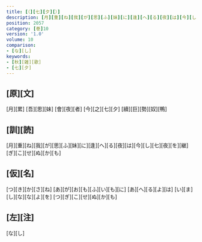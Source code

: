 ```yaml
---
title: [（][七][夕][）]
description: [月][重][ね][我][が][思][ふ][妹][に][逢][へ][る][夜][は][今][し][七][夜][を][継][ぎ][こ][せ][ぬ][か][も]
position: 2057
category: [巻]10
version: '1.0'
volume: 10
comparison:
- [な][し]
keywords:
- [秋][雑][歌]
- [七][夕]
---
```


## [原][文]

[月][累] [吾][思][妹] [會][夜][者] [今][之][七][夕] [續][巨][勢][奴][鴨]

## [訓][読]

[月][重][ね][我][が][思][ふ][妹][に][逢][へ][る][夜][は][今][し][七][夜][を][継][ぎ][こ][せ][ぬ][か][も]

## [仮][名]

[つ][き][か][さ][ね] [あ][が][お][も][ふ][い][も][に] [あ][へ][る][よ][は] [い][ま][し][な][な][よ][を] [つ][ぎ][こ][せ][ぬ][か][も]

## [左][注]

[な][し]
